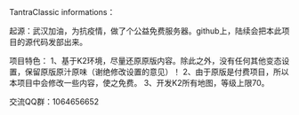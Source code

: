 TantraClassic informations：

起源：武汉加油，为抗疫情，做了个公益免费服务器。github上，陆续会把本此项目的源代码发部出来。

项目特色：
1、基于K2环境，尽量还原原版内容。除此之外，没有任何其他变态设置，保留原版原汁原味（谢绝修改设置的意见）！
2、由于原版是付费项目，所以本项目中会修改一些内容，使之免费。
3、开发K2所有地图，等级上限70。

交流QQ群：1064656652


